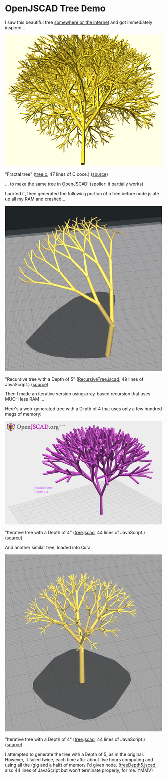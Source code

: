 # OpenJSCAD Tree Demo #

I saw this beautiful tree [somewhere on the internet](http://smcameron.github.io/opencscad/ "I love programming my CAD now...") and got immediately inspired...

!["Fractal tree"](images/fractaltree.png)

"Fractal tree" ([tree.c](https://github.com/smcameron/opencscad/blob/master/tree.c "tree.c"), 47 lines of C code.) ([source](https://github.com/smcameron/opencscad "source"))

... to make the same tree in [OpenJSCAD](https://openjscad.org/dokuwiki/doku.php "accesible CAD programming")! (spoiler: it partially works)

I ported it, then generated the following portion of a tree before node.js ate up all my RAM and crashed...

!["Recursive tree attempt"](images/RecursiveTree.jscad.JPG)

"Recursive tree with a Depth of 5" ([RecursiveTree.jscad](RecursiveTree.jscad "RecursiveTree.jscad"), 49 lines of JavaScript.) ([source](stl/RecursiveTree.stl "poor broken bastard"))

Then I made an iterative version using array-based recursion that uses MUCH less RAM ... 

Here's a web-generated tree with a Depth of 4 that uses only a few hundred megs of memory:

!["Iterative tree with a Depth of 4"](images/tree-web.JPG)

"Iterative tree with a Depth of 4" ([tree.jscad](tree.jscad "tree.jscad"), 44 lines of JavaScript.) ([source](stl/tree-web.stl "grab the STL"))

And another similar tree, loaded into Cura.

!["Iterative tree with a Depth of 4"](images/tree.jscad.JPG)

"Iterative tree with a Depth of 4" ([tree.jscad](tree.jscad "tree.jscad"), 44 lines of JavaScript.) ([source](stl/tree.jscad.stl "grab the STL"))

I attempted to generate the tree with a Depth of 5, as in the original. However, it failed twice, each time after about five hours computing and using all the (gig and a half) of memory I'd given node. 
([treeDepth5.jscad](treeDepth5.jscad "treeDepth5.jscad"), also 44 lines of JavaScript but won't terminate properly, for me. YMMV)

